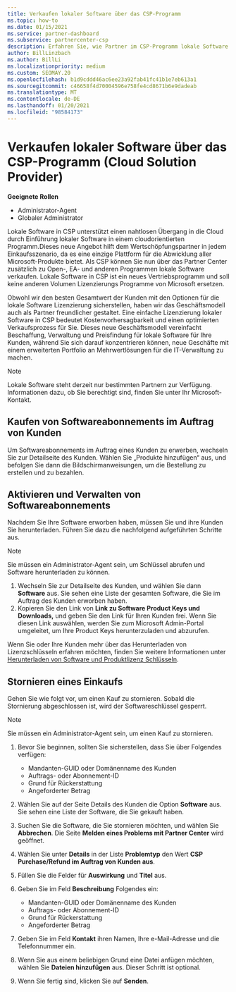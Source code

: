 ```yaml
---
title: Verkaufen lokaler Software über das CSP-Programm
ms.topic: how-to
ms.date: 01/15/2021
ms.service: partner-dashboard
ms.subservice: partnercenter-csp
description: Erfahren Sie, wie Partner im CSP-Programm lokale Software Abonnements im Auftrag von Kunden im Partner Center kaufen, verwalten, verkaufen und abbrechen können.
author: BillLinzbach
ms.author: BillLi
ms.localizationpriority: medium
ms.custom: SEOMAY.20
ms.openlocfilehash: b1d9cddd46ac6ee23a92fab41fc41b1e7eb613a1
ms.sourcegitcommit: c46658f4d70004596e758fe4cd8671b6e9dadeab
ms.translationtype: MT
ms.contentlocale: de-DE
ms.lasthandoff: 01/20/2021
ms.locfileid: "98584173"
---
```

# <a name="sell-on-premise-software-through-the-cloud-solution-provider-csp-program"></a>Verkaufen lokaler Software über das CSP-Programm (Cloud Solution Provider)

**Geeignete Rollen**

- Administrator-Agent
- Globaler Administrator

Lokale Software in CSP unterstützt einen nahtlosen Übergang in die Cloud durch Einführung lokaler Software in einem cloudorientierten Programm.Dieses neue Angebot hilft dem Wertschöpfungspartner in jedem Einkaufsszenario, da es eine einzige Plattform für die Abwicklung aller Microsoft-Produkte bietet. Als CSP können Sie nun über das Partner Center zusätzlich zu Open-, EA- und anderen Programmen lokale Software verkaufen. Lokale Software in CSP ist ein neues Vertriebsprogramm und soll keine anderen Volumen Lizenzierungs Programme von Microsoft ersetzen. 
 
Obwohl wir den besten Gesamtwert der Kunden mit den Optionen für die lokale Software Lizenzierung sicherstellen, haben wir das Geschäftsmodell auch als Partner freundlicher gestaltet. Eine einfache Lizenzierung lokaler Software in CSP bedeutet Kostenvorhersagbarkeit und einen optimierten Verkaufsprozess für Sie. Dieses neue Geschäftsmodell vereinfacht Beschaffung, Verwaltung und Preisfindung für lokale Software für Ihre Kunden, während Sie sich darauf konzentrieren können, neue Geschäfte mit einem erweiterten Portfolio an Mehrwertlösungen für die IT-Verwaltung zu machen. 

>[!NOTE]
>Lokale Software steht derzeit nur bestimmten Partnern zur Verfügung. Informationen dazu, ob Sie berechtigt sind, finden Sie unter Ihr Microsoft-Kontakt. 


## <a name="buy-software-subscriptions-on-behalf-of-customers"></a>Kaufen von Softwareabonnements im Auftrag von Kunden

Um Softwareabonnements im Auftrag eines Kunden zu erwerben, wechseln Sie zur Detailseite des Kunden. Wählen Sie „Produkte hinzufügen“ aus, und befolgen Sie dann die Bildschirmanweisungen, um die Bestellung zu erstellen und zu bezahlen.

## <a name="activate-and-manage-software-subscriptions"></a>Aktivieren und Verwalten von Softwareabonnements

Nachdem Sie Ihre Software erworben haben, müssen Sie und ihre Kunden Sie herunterladen. Führen Sie dazu die nachfolgend aufgeführten Schritte aus. 

>[!NOTE]
>Sie müssen ein Administrator-Agent sein, um Schlüssel abrufen und Software herunterladen zu können.

1. Wechseln Sie zur Detailseite des Kunden, und wählen Sie dann **Software** aus. Sie sehen eine Liste der gesamten Software, die Sie im Auftrag des Kunden erworben haben.
2. Kopieren Sie den Link von **Link zu Software Product Keys und Downloads,** und geben Sie den Link für Ihren Kunden frei. Wenn Sie diesen Link auswählen, werden Sie zum Microsoft Admin-Portal umgeleitet, um Ihre Product Keys herunterzuladen und abzurufen.

Wenn Sie oder Ihre Kunden mehr über das Herunterladen von Lizenzschlüsseln erfahren möchten, finden Sie weitere Informationen unter [Herunterladen von Software und Produktlizenz Schlüsseln](https://go.microsoft.com/fwlink/p/?linkid=2152525).

## <a name="cancel-a-purchase"></a>Stornieren eines Einkaufs

Gehen Sie wie folgt vor, um einen Kauf zu stornieren. Sobald die Stornierung abgeschlossen ist, wird der Softwareschlüssel gesperrt. 

>[!NOTE]
>Sie müssen ein Administrator-Agent sein, um einen Kauf zu stornieren. 

1.  Bevor Sie beginnen, sollten Sie sicherstellen, dass Sie über Folgendes verfügen: 
    - Mandanten-GUID oder Domänenname des Kunden
    - Auftrags- oder Abonnement-ID
    - Grund für Rückerstattung
    - Angeforderter Betrag

2.  Wählen Sie auf der Seite Details des Kunden die Option **Software** aus. Sie sehen eine Liste der Software, die Sie gekauft haben. 

3.  Suchen Sie die Software, die Sie stornieren möchten, und wählen Sie **Abbrechen**. Die Seite **Melden eines Problems mit Partner Center** wird geöffnet. 

4.  Wählen Sie unter **Details** in der Liste **Problemtyp** den Wert **CSP Purchase/Refund im Auftrag von Kunden aus**.

5.  Füllen Sie die Felder für **Auswirkung** und **Titel** aus. 

6.  Geben Sie im Feld **Beschreibung** Folgendes ein: 
    -   Mandanten-GUID oder Domänenname des Kunden
    -   Auftrags- oder Abonnement-ID
    -   Grund für Rückerstattung
    -   Angeforderter Betrag

7.  Geben Sie im Feld **Kontakt** ihren Namen, Ihre e-Mail-Adresse und die Telefonnummer ein. 

8.  Wenn Sie aus einem beliebigen Grund eine Datei anfügen möchten, wählen Sie **Dateien hinzufügen** aus. Dieser Schritt ist optional. 

9.  Wenn Sie fertig sind, klicken Sie auf **Senden**.